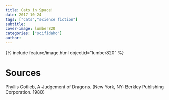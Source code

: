 ```yaml
---
title: Cats in Space!
date: 2017-10-24
tags: ["cats","science fiction"]
subtitle: 
cover-image: lumber820 
categories: ["scifidaho"]
author: 
---
```


{% include feature/image.html objectid="lumber820" %}

# Sources

Phyllis Gotlieb, A Judgement of Dragons. (New York, NY:
Berkley Publishing Corporation. 1980)